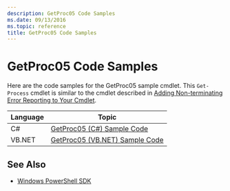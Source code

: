 ```yaml
---
description: GetProc05 Code Samples
ms.date: 09/13/2016
ms.topic: reference
title: GetProc05 Code Samples
---
```

# GetProc05 Code Samples

Here are the code samples for the GetProc05 sample cmdlet. This `Get-Process` cmdlet is similar to
the cmdlet described in [Adding Non-terminating Error Reporting to Your Cmdlet][1].

|Language|Topic|
|--------------|-----------|
|C#|[GetProc05 (C#) Sample Code](./getproc05-csharp-sample-code.md)|
|VB.NET|[GetProc05 (VB.NET) Sample Code](./getproc05-vb-net-sample-code.md)|

## See Also

- [Windows PowerShell SDK](../windows-powershell-reference.md)

[1]: ../cmdlet/adding-non-terminating-error-reporting-to-your-cmdlet.md
